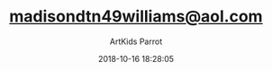 ---
index: 5087
title: "madisondtn49williams@aol.com"
subtitle: ""
author: "ArtKids Parrot"
date: "2018-10-16 18:28:05"
excerpt: ""
content: "madisondtn49williams@aol.com
Madison Williams"
status: "published"
comment_status: "closed"
modified: "2018-10-16 18:28:05"
type: "flamingo_contact"
comment_count: 0
tags: []
---